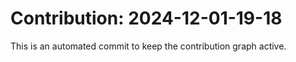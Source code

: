 # Contribution: 2024-12-01-19-18
This is an automated commit to keep the contribution graph active.
